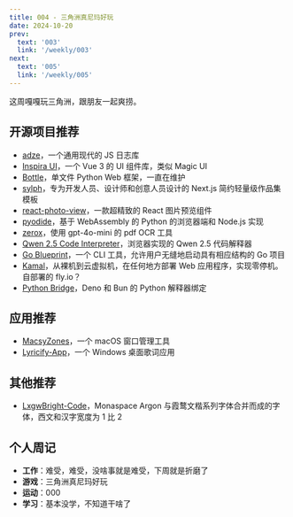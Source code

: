 ```yaml
---
title: 004 - 三角洲真尼玛好玩
date: 2024-10-20
prev:
  text: '003'
  link: '/weekly/003'
next:
  text: '005'
  link: '/weekly/005'
---
```


这周嘎嘎玩三角洲，跟朋友一起爽捞。

## 开源项目推荐

- [adze](https://github.com/adzejs/adze)，一个通用现代的 JS 日志库
- [Inspira UI](https://github.com/unovue/inspira-ui)，一个 Vue 3 的 UI 组件库，类似 Magic UI
- [Bottle](https://github.com/bottlepy/bottle)，单文件 Python Web 框架，一直在维护
- [sylph](https://github.com/raphaelsalaja/sylph)，专为开发人员、设计师和创意人员设计的 Next.js 简约轻量级作品集模板
- [react-photo-view](https://github.com/MinJieLiu/react-photo-view)，一款超精致的 React 图片预览组件
- [pyodide](https://github.com/pyodide/pyodide)，基于 WebAssembly 的 Python 的浏览器端和 Node.js 实现
- [zerox](https://github.com/getomni-ai/zerox)，使用 gpt-4o-mini 的 pdf OCR 工具
- [Qwen 2.5 Code Interpreter](https://github.com/cfahlgren1/qwen-2.5-code-interpreter)，浏览器实现的 Qwen 2.5 代码解释器
- [Go Blueprint](https://github.com/Melkeydev/go-blueprint)，一个 CLI 工具，允许用户无缝地启动具有相应结构的 Go 项目
- [Kamal](https://github.com/basecamp/kamal)，从裸机到云虚拟机，在任何地方部署 Web 应用程序，实现零停机。自部署的 fly.io？
- [Python Bridge](https://github.com/denosaurs/deno_python)，Deno 和 Bun 的 Python 解释器绑定

## 应用推荐

- [MacsyZones](https://github.com/rohanrhu/MacsyZones)，一个 macOS 窗口管理工具
- [Lyricify-App](https://github.com/WXRIW/Lyricify-App)，一个 Windows 桌面歌词应用

## 其他推荐

- [LxgwBright-Code](https://github.com/lxgw/LxgwBright-Code)，Monaspace Argon 与霞鹜文楷系列字体合并而成的字体，西文和汉字宽度为 1 比 2

## 个人周记

- **工作**：难受，难受，没啥事就是难受，下周就是折磨了
- **游戏**：三角洲真尼玛好玩
- **运动**：000
- **学习**：基本没学，不知道干啥了
